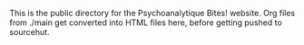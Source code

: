 This is the public directory for the Psychoanalytique Bites! website. Org files from ./main get converted into HTML files here, before getting pushed to sourcehut.
